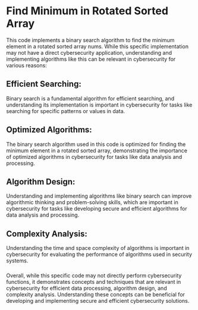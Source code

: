# Find Minimum in Rotated Sorted Array

This code implements a binary search algorithm to find the minimum element in a rotated sorted array nums. While this specific implementation may not have a direct cybersecurity application, understanding and implementing algorithms like this can be relevant in cybersecurity for various reasons:

## Efficient Searching:
Binary search is a fundamental algorithm for efficient searching, and understanding its implementation is important in cybersecurity for tasks like searching for specific patterns or values in data.

## Optimized Algorithms:
The binary search algorithm used in this code is optimized for finding the minimum element in a rotated sorted array, demonstrating the importance of optimized algorithms in cybersecurity for tasks like data analysis and processing.

## Algorithm Design:
Understanding and implementing algorithms like binary search can improve algorithmic thinking and problem-solving skills, which are important in cybersecurity for tasks like developing secure and efficient algorithms for data analysis and processing.

## Complexity Analysis:
Understanding the time and space complexity of algorithms is important in cybersecurity for evaluating the performance of algorithms used in security systems.
###
Overall, while this specific code may not directly perform cybersecurity functions, it demonstrates concepts and techniques that are relevant in cybersecurity for efficient data processing, algorithm design, and complexity analysis. Understanding these concepts can be beneficial for developing and implementing secure and efficient cybersecurity solutions.
